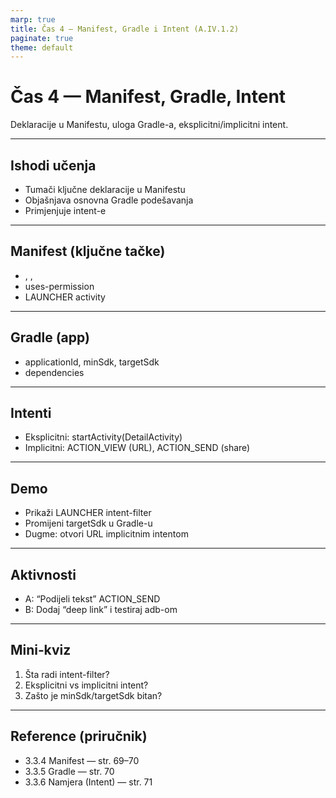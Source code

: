 ```yaml
---
marp: true
title: Čas 4 — Manifest, Gradle i Intent (A.IV.1.2)
paginate: true
theme: default
---
```


# Čas 4 — Manifest, Gradle, Intent
Deklaracije u Manifestu, uloga Gradle-a, eksplicitni/implicitni intent.

---

## Ishodi učenja
- Tumači ključne deklaracije u Manifestu
- Objašnjava osnovna Gradle podešavanja
- Primjenjuje intent-e

---

## Manifest (ključne tačke)
- <application>, <activity>, <intent-filter>
- uses-permission
- LAUNCHER activity

---

## Gradle (app)
- applicationId, minSdk, targetSdk
- dependencies

---

## Intenti
- Eksplicitni: startActivity(DetailActivity)
- Implicitni: ACTION_VIEW (URL), ACTION_SEND (share)

---

## Demo
- Prikaži LAUNCHER intent-filter
- Promijeni targetSdk u Gradle-u
- Dugme: otvori URL implicitnim intentom

---

## Aktivnosti
- A: “Podijeli tekst” ACTION_SEND
- B: Dodaj “deep link” i testiraj adb-om

---

## Mini‑kviz
1) Šta radi intent-filter?
2) Eksplicitni vs implicitni intent?
3) Zašto je minSdk/targetSdk bitan?

---

## Reference (priručnik)
- 3.3.4 Manifest — str. 69–70
- 3.3.5 Gradle — str. 70
- 3.3.6 Namjera (Intent) — str. 71